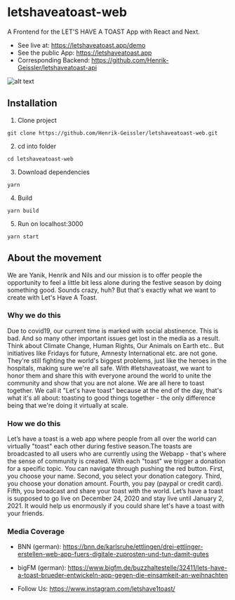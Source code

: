 # letshaveatoast-web

A Frontend for the LET'S HAVE A TOAST App with React and Next.

- See live at: https://letshaveatoast.app/demo
- See the public App: https://letshaveatoast.app
- Corresponding Backend: https://github.com/Henrik-Geissler/letshaveatoast-api

![alt text](https://letshaveatoast.app/img/media.png)
## Installation

1. Clone project

```
git clone https://github.com/Henrik-Geissler/letshaveatoast-web.git
```

2. cd into folder

```
cd letshaveatoast-web
```

3. Download dependencies

```
yarn
```

4. Build

```
yarn build
```

5. Run on localhost:3000

```
yarn start
```

## About the movement

We are Yanik, Henrik and Nils and our mission is to offer people the opportunity to feel a little bit less alone during the festive season by doing something good. Sounds crazy, huh? But that's exactly what we want to create with Let's Have A Toast.

### Why we do this

Due to covid19, our current time is marked with social abstinence. This is bad. And so many other important issues get lost in the media as a result. Think about Climate Change, Human Rights, Our Animals on Earth etc.. But initiatives like Fridays for future, Amnesty International etc. are not gone. They're still fighting the world's biggest problems, just like the heroes in the hospitals, making sure we're all safe. With #letshaveatoast, we want to honor them and share this with everyone around the world to unite the community and show that you are not alone. We are all here to toast together. We call it "Let's have toast" because at the end of the day, that's what it's all about: toasting to good things together - the only difference being that we're doing it virtually at scale.

### How we do this

Let’s have a toast is a web app where people from all over the world can virtually "toast" each other during festive season.The toasts are broadcasted to all users who are currently using the Webapp - that's where the sense of community is created. With each "toast" we trigger a donation for a specific topic. You can navigate through pushing the red button. First, you choose your name. Second, you select your donation category. Third, you choose your donation amount. Fourth, you pay (paypal or credit card). Fifth, you broadcast and share your toast with the world. Let’s have a toast is supposed to go live on December 24, 2020 and stay live until January 2, 2021. It would help us enormously if you could share let's have a toast with your friends.

### Media Coverage

- BNN (german): https://bnn.de/karlsruhe/ettlingen/drei-ettlinger-erstellen-web-app-fuers-digitale-zuprosten-und-tun-damit-gutes
- bigFM (german): https://www.bigfm.de/buzzhaltestelle/32411/lets-have-a-toast-brueder-entwickeln-app-gegen-die-einsamkeit-an-weihnachten

- Follow Us: https://www.instagram.com/letshave1toast/

